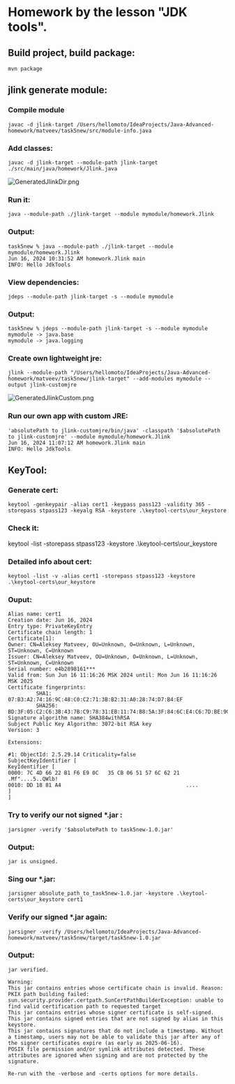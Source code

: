 # Homework by the lesson "JDK tools".

## Build project, build package:
```mvn package```

## jlink generate module:
###  Compile module
``` javac -d jlink-target /Users/hellomoto/IdeaProjects/Java-Advanced-homework/matveev/task5new/src/module-info.java ```
   
### Add classes:
```javac -d jlink-target --module-path jlink-target ./src/main/java/homework/Jlink.java```

![GeneratedJlinkDir.png](GeneratedJlinkDir.png)

### Run it:
```java --module-path ./jlink-target --module mymodule/homework.Jlink```

### Output:
```
task5new % java --module-path ./jlink-target --module mymodule/homework.Jlink
Jun 16, 2024 10:31:52 AM homework.Jlink main
INFO: Hello JdkTools
```

### View dependencies:
```jdeps --module-path jlink-target -s --module mymodule```

### Output:
```
task5new % jdeps --module-path jlink-target -s --module mymodule
mymodule -> java.base
mymodule -> java.logging
```

### Create own lightweight jre:
```jlink --module-path "/Users/hellomoto/IdeaProjects/Java-Advanced-homework/matveev/task5new/jlink-target" --add-modules mymodule --output jlink-customjre```

![GeneratedJlinkCustom.png](GeneratedJlinkCustom.png)

### Run our own app with custom JRE:
```
'absolutePath to jlink-customjre/bin/java' -classpath '$absolutePath to jlink-customjre' --module mymodule/homework.Jlink
Jun 16, 2024 11:07:12 AM homework.Jlink main
INFO: Hello JdkTools
```

## KeyTool:

### Generate cert:
```keytool -genkeypair -alias cert1 -keypass pass123 -validity 365 -storepass stpass123 -keyalg RSA -keystore .\keytool-certs\our_keystore```

### Check it:
keytool -list -storepass stpass123 -keystore .\keytool-certs\our_keystore 

### Detailed info about cert:
```keytool -list -v -alias cert1 -storepass stpass123 -keystore .\keytool-certs\our_keystore```

### Ouput:
```
Alias name: cert1
Creation date: Jun 16, 2024
Entry type: PrivateKeyEntry
Certificate chain length: 1
Certificate[1]:
Owner: CN=Aleksey Matveev, OU=Unknown, O=Unknown, L=Unknown, ST=Unknown, C=Unknown
Issuer: CN=Aleksey Matveev, OU=Unknown, O=Unknown, L=Unknown, ST=Unknown, C=Unknown
Serial number: e4b2898161***
Valid from: Sun Jun 16 11:16:26 MSK 2024 until: Mon Jun 16 11:16:26 MSK 2025
Certificate fingerprints:
         SHA1: 07:B3:A2:74:16:9C:48:C0:C2:71:3B:B2:31:A0:28:74:D7:B4:EF
         SHA256: BD:3F:05:C2:C6:3B:43:7B:C9:78:31:EB:11:74:B8:5A:3F:84:6C:E4:C6:7D:BE:9C:11:F9:C8:44:80:07:B6
Signature algorithm name: SHA384withRSA
Subject Public Key Algorithm: 3072-bit RSA key
Version: 3

Extensions: 

#1: ObjectId: 2.5.29.14 Criticality=false
SubjectKeyIdentifier [
KeyIdentifier [
0000: 7C 4D 66 22 B1 F6 E9 0C   35 CB 06 51 57 6C 62 21  .Mf"....5..QWlb!
0010: DD 18 81 A4                                        ....
]
]

```
### Try to verify  our not signed *.jar :
```
jarsigner -verify '$absolutePath to task5new-1.0.jar'
```

### Output:
```
jar is unsigned.
```

### Sing our *.jar:
```
jarsigner absolute_path_to_task5new-1.0.jar -keystore .\keytool-certs\our_keystore cert1
```

### Verify our signed *.jar again:

```jarsigner -verify /Users/hellomoto/IdeaProjects/Java-Advanced-homework/matveev/task5new/target/task5new-1.0.jar```

### Output:
```
jar verified.

Warning: 
This jar contains entries whose certificate chain is invalid. Reason: PKIX path building failed: sun.security.provider.certpath.SunCertPathBuilderException: unable to find valid certification path to requested target
This jar contains entries whose signer certificate is self-signed.
This jar contains signed entries that are not signed by alias in this keystore.
This jar contains signatures that do not include a timestamp. Without a timestamp, users may not be able to validate this jar after any of the signer certificates expire (as early as 2025-06-16).
POSIX file permission and/or symlink attributes detected. These attributes are ignored when signing and are not protected by the signature.

Re-run with the -verbose and -certs options for more details.

```







